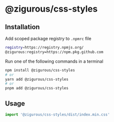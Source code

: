 # @zigurous/css-styles

## Installation

Add scoped package registry to `.npmrc` file
```bash
registry=https://registry.npmjs.org/
@zigurous:registry=https://npm.pkg.github.com
```

Run one of the following commands in a terminal
```bash
npm install @zigurous/css-styles
# or
yarn add @zigurous/css-styles
# or
pnpm add @zigurous/css-styles
```

## Usage

```jsx
import '@zigurous/css-styles/dist/index.min.css'
```
